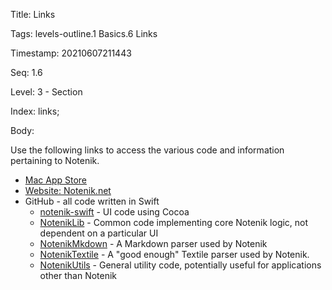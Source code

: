 Title:  Links

Tags:   levels-outline.1 Basics.6 Links

Timestamp: 20210607211443

Seq:    1.6

Level:  3 - Section

Index:  links; 

Body: 

Use the following links to access the various code and information pertaining to Notenik. 

+ [Mac App Store](https://apps.apple.com/us/app/notenik/id1465997984)
+ [Website: Notenik.net](https://notenik.net/)
+ GitHub - all code written in Swift
	+ [notenik-swift](https://github.com/hbowie/notenik-swift) - UI code using Cocoa
	+ [NotenikLib](https://github.com/hbowie/NotenikLib) - Common code implementing core Notenik logic, not dependent on a particular UI
	+ [NotenikMkdown](https://github.com/hbowie/NotenikMkdown) - A Markdown parser used by Notenik
	+ [NotenikTextile](https://github.com/hbowie/NotenikTextile) - A "good enough" Textile parser used by Notenik. 
	+ [NotenikUtils](https://github.com/hbowie/NotenikUtils) - General utility code, potentially useful for applications other than Notenik
